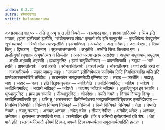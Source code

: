 ```yaml
---
index: 8.2.27
sutra: ह्रस्वादङ्गात्‌
vritti: balamanorama
---
```


<<ह्रस्वादङ्गात्>> - तङि तु अभृ स् त इति स्थिते — -ह्यस्वादङ्गात् । ह्यस्वान्तादित्यर्थः । सिच इति भाष्यम् ।झलो झली॑त्यतो झलीति, "संयोगान्तस्य लोपः" इत्यतो लोप इति चानुवर्तते —  इत्यभिप्रेत्य शेषपूरणेन सूत्रं व्याचष्टे —  सिचो लोपः स्याज्झलीति । ह्यस्वात्किम्  । अच्योष्ट । अङ्गात्किम्  । अलाविष्टाम् । सिचः किम्  । द्विष्टराम् । द्विष्टमाम् । सुजन्तात्तरप्ततमौ । अभृतेति ।उश्चे॑ति सिचः कित्त्वान्न गुणः ।झली॑त्युक्तेरभृषाताम् अभृषतेत्यत्र न सिज्लोपः । अनतः परत्वाज्झस्य अदादेशः । अभृथाः अभृषाथाम् अभृढ्वम् । अभृषि अभृष्वहि अभृष्महि । ह्मधातुरनिट् । हरणं चतुर्विधमित्याह —  प्रापणमित्यादि । तद्यथा — भारं हरति । प्रापयतीत्यर्थः । अशं हरति । स्वीकरोतीत्यर्थः । परत्वं हरति । चोरयतीत्यर्थः । पापं हरति हरते वा । नाशयतीत्यर्थः । जहार जह्यतुः जह्युः । "एकाचः" इतीण्निषेधस्य क्रादिष्वेव लिटि नियमितत्वादिह थलि इटि प्राप्तेअचस्तास्व॑दिति तन्निषेधः । ऋदन्तत्वेन भारद्वाजमतेऽपि इण्निषेध एव । तदाह — जहर्थेति । जह्यथुः जह्य । जहार — जहर । इति सिद्धवत्कृत्याह — -जह्यिवेति । क्रादिनियमादिट् । जह्यिम । जह्यिषे । क्रादिनियमादिट् । जह्याथे जह्यिढ्वे — जह्यिध्वे । जह्य#ए जह्यिवहे जह्यिमहे । लुडादिषु भृञ इव रूपाणि । धृञ्धातुरनिट् । ह्मञ इव रूपाणि । णीञ्धातुरनिट् । णोपदेशः । नयति नयते । निनाय निन्यतुः निन्युः । क्रादिनियमाल्लिटि इट् । थलि तु "अचस्तास्व" दितीण्निषेधस्य भारद्वाजनियमादिड्विकल्प इत्यभिप्रेत्याह —  निनयिथ निनेथेति । निन्यिषे निन्याथे निन्यिढ्वे — निन्यिध्वे । निन्ये निन्यिवहे निन्यिमहे । नेता । नेष्यति नेष्यते । नयतु नयताम् । अनयत् अनयत । नयेत् नयेत । नीयात् नेषीष्ट । अनैषीत् अनेष्ट । अनेष्यत् अनेष्यत । इत्यजन्ता उभयपदिनो गताः । परस्मैपदिन इति ।जि ज्र अभिभवे इत्येत्पर्यन्ता॑ इति शेषः । धेट् पाने इति ।स्तनन्धयी॑त्यादौ ङीबर्थं टित्त्वम्, अवयवे टित्त्वस्यव्यर्थतया समुदायार्थत्वादिति हरदत्तः ।